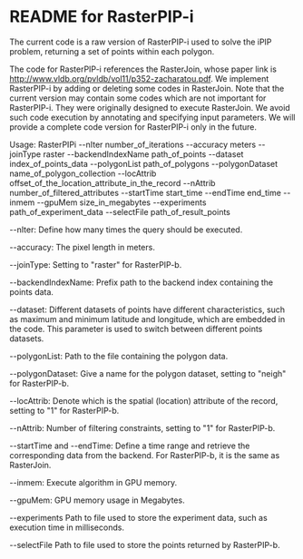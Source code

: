 # README for RasterPIP-i

The current code is a raw version of RasterPIP-i used to solve the iPIP problem, returning a set of points within each polygon.

The code for RasterPIP-i references the RasterJoin, whose paper link is http://www.vldb.org/pvldb/vol11/p352-zacharatou.pdf. We implement RasterPIP-i by adding or deleting some codes in RasterJoin. Note that the current version may contain some codes which are not important for RasterPIP-i. They were originally designed to execute RasterJoin. We avoid such code execution by annotating and  specifying input parameters. We will provide a complete code version for RasterPIP-i only in the future.

Usage: RasterPIPi --nIter number_of_iterations --accuracy meters --joinType raster --backendIndexName path_of_points --dataset index_of_points_data --polygonList path_of_polygons --polygonDataset name_of_polygon_collection --locAttrib offset_of_the_location_attribute_in_the_record --nAttrib number_of_filtered_attributes --startTime start_time --endTime end_time --inmem --gpuMem size_in_megabytes --experiments path_of_experiment_data --selectFile path_of_result_points

--nIter: Define how many times the query should be executed.

--accuracy: The pixel length in meters.

--joinType: Setting to "raster" for RasterPIP-b.

--backendIndexName: Prefix path to the backend index containing the points data.

--dataset: Different datasets of points have different characteristics, such as maximum and minimum latitude and longitude, which are embedded in the code. This parameter is used to switch between different points datasets.

--polygonList: Path to the file containing the polygon data.

--polygonDataset: Give a name for the polygon dataset, setting to "neigh" for RasterPIP-b.

--locAttrib: Denote which is the spatial (location) attribute of the record, setting to "1" for RasterPIP-b.

--nAttrib: Number of filtering constraints, setting to "1" for RasterPIP-b.

--startTime and --endTime: Define a time range and retrieve the corresponding data from the backend. For RasterPIP-b, it is the same as RasterJoin. 

--inmem: Execute algorithm in GPU memory.

--gpuMem: GPU memory usage in Megabytes.

--experiments Path to file used to store the experiment data, such as execution time in milliseconds.

--selectFile Path to file used to store the points returned by RasterPIP-b.
